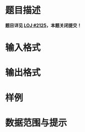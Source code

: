 
# 题目描述

**题目详见 [LOJ #2125](https://loj.ac/problem/2125)，本题关闭提交！**

# 输入格式



# 输出格式



# 样例



# 数据范围与提示



